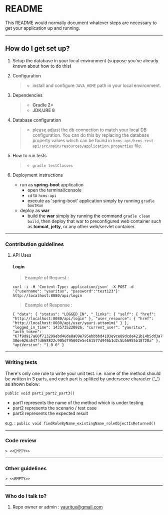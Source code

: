 # README #

This README would normally document whatever steps are necessary to get your application up and running.

* * *

## How do I get set up? ##

1. Setup the database in your local environment (suppose you've already known about how to do this)
1. Configuration 
   >* install and configure `JAVA_HOME` path in your local environment.
1. Dependencies 
   >* **Gradle 2+**
   >* **JDK/JRE 8**
1. Database configuration
   >* please adjust the db connection to match your local DB configuration. You can do this by replacing the database property values which can be found in `hrms-api/hrms-rest-api/src/main/resources/application.properties` file.
1. How to run tests
   >* `gradle testClasses`
1. Deployment instructions

    + run as **spring-boot** application
        * open the terminal/console
        * `cd` to `hcms-api`
        * execute as 'spring-boot' application simply by running `gradle bootRun`
    + deploy as **war** 
        * build the **war** simply by running the command `gradle clean build`, then deploy that war to preconfigured web container such as **tomcat**, **jetty**, or any other web/servlet container. 


* * *

### Contribution guidelines ###

1. API Uses

    #### Login ####

    > Example of Request : 

     `curl -i -H 'Content-Type: application/json' -X POST -d '{"username": "yauritux", "password":"test123"}' http://localhost:8080/api/login`

    > Example of Response : 

    `{
        "data":
        {
            "status": "LOGGED_IN",
            "_links":
            {
                "self":
                {
                    "href": "http://localhost:8080/api/login"
                },
                "user_resource":
                {
                    "href": "http://localhost:8080/api/user/yauri.attamimi"
                }
            },
            "logged_in_time": 1435735220926,
            "current_user": "yauritux",
            "auth_token": "67f9d917a60f713299ebd46de8a09e795ebbbbd4103e9ce89dcde421b14b5dd3a738de626a547fd668822c905d795602e5e161577d946b1d2c5b56955b18728a"
        },
        "apiVersion": "1.0.0"
    }`

* * *
### Writing tests ###
There's only one rule to write your unit test. i.e. name of the method should be written in 3 parts, and each part is splitted by underscore character ('_') as shown below:

`public void part1_part2_part3()`

* part1 represents the name of the method which is under testing
* part2 represents the scenario / test case
* part3 represents the expected result

e.g. : `public void findRoleByName_existingName_roleObjectIsReturned()`

* * *
### Code review ###
    > <<EMPTY>>

* * *
### Other guidelines ###
    > <<EMPTY>>

* * *
### Who do I talk to? ###

1. Repo owner or admin : [yauritux@gmail.com](mailto:yauritux@gmail.com)
